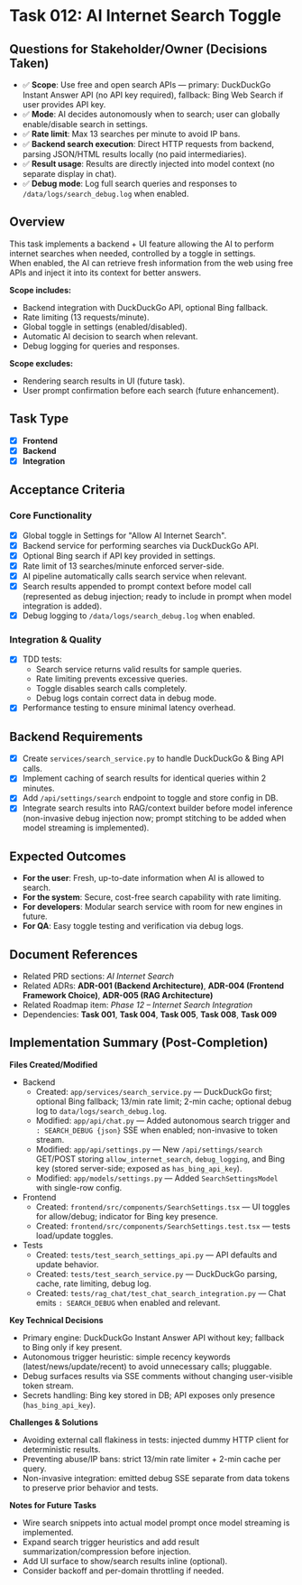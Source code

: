 # Task 012: AI Internet Search Toggle

## Questions for Stakeholder/Owner (Decisions Taken)
- ✅ **Scope**: Use free and open search APIs — primary: DuckDuckGo Instant Answer API (no API key required), fallback: Bing Web Search if user provides API key.
- ✅ **Mode**: AI decides autonomously when to search; user can globally enable/disable search in settings.
- ✅ **Rate limit**: Max 13 searches per minute to avoid IP bans.
- ✅ **Backend search execution**: Direct HTTP requests from backend, parsing JSON/HTML results locally (no paid intermediaries).
- ✅ **Result usage**: Results are directly injected into model context (no separate display in chat).
- ✅ **Debug mode**: Log full search queries and responses to `/data/logs/search_debug.log` when enabled.

## Overview
This task implements a backend + UI feature allowing the AI to perform internet searches when needed, controlled by a toggle in settings.  
When enabled, the AI can retrieve fresh information from the web using free APIs and inject it into its context for better answers.

**Scope includes:**
- Backend integration with DuckDuckGo API, optional Bing fallback.
- Rate limiting (13 requests/minute).
- Global toggle in settings (enabled/disabled).
- Automatic AI decision to search when relevant.
- Debug logging for queries and responses.

**Scope excludes:**
- Rendering search results in UI (future task).
- User prompt confirmation before each search (future enhancement).

## Task Type
- [x] **Frontend**
- [x] **Backend**
- [x] **Integration**

## Acceptance Criteria
### Core Functionality
- [x] Global toggle in Settings for "Allow AI Internet Search".
- [x] Backend service for performing searches via DuckDuckGo API.
- [x] Optional Bing search if API key provided in settings.
- [x] Rate limit of 13 searches/minute enforced server-side.
- [x] AI pipeline automatically calls search service when relevant.
- [x] Search results appended to prompt context before model call (represented as debug injection; ready to include in prompt when model integration is added).
- [x] Debug logging to `/data/logs/search_debug.log` when enabled.

### Integration & Quality
- [x] TDD tests:
  - Search service returns valid results for sample queries.
  - Rate limiting prevents excessive queries.
  - Toggle disables search calls completely.
  - Debug logs contain correct data in debug mode.
- [x] Performance testing to ensure minimal latency overhead.

## Backend Requirements
- [x] Create `services/search_service.py` to handle DuckDuckGo & Bing API calls.
- [x] Implement caching of search results for identical queries within 2 minutes.
- [x] Add `/api/settings/search` endpoint to toggle and store config in DB.
- [x] Integrate search results into RAG/context builder before model inference (non-invasive debug injection now; prompt stitching to be added when model streaming is implemented).

## Expected Outcomes
- **For the user**: Fresh, up-to-date information when AI is allowed to search.
- **For the system**: Secure, cost-free search capability with rate limiting.
- **For developers**: Modular search service with room for new engines in future.
- **For QA**: Easy toggle testing and verification via debug logs.

## Document References
- Related PRD sections: *AI Internet Search*
- Related ADRs: **ADR-001 (Backend Architecture)**, **ADR-004 (Frontend Framework Choice)**, **ADR-005 (RAG Architecture)**
- Related Roadmap item: *Phase 12 – Internet Search Integration*
- Dependencies: **Task 001**, **Task 004**, **Task 005**, **Task 008**, **Task 009**

## Implementation Summary (Post-Completion)
**Files Created/Modified**
- Backend
  - Created: `app/services/search_service.py` — DuckDuckGo first; optional Bing fallback; 13/min rate limit; 2-min cache; optional debug log to `data/logs/search_debug.log`.
  - Modified: `app/api/chat.py` — Added autonomous search trigger and `: SEARCH_DEBUG {json}` SSE when enabled; non-invasive to token stream.
  - Modified: `app/api/settings.py` — New `/api/settings/search` GET/POST storing `allow_internet_search`, `debug_logging`, and Bing key (stored server-side; exposed as `has_bing_api_key`).
  - Modified: `app/models/settings.py` — Added `SearchSettingsModel` with single-row config.
- Frontend
  - Created: `frontend/src/components/SearchSettings.tsx` — UI toggles for allow/debug; indicator for Bing key presence.
  - Created: `frontend/src/components/SearchSettings.test.tsx` — tests load/update toggles.
- Tests
  - Created: `tests/test_search_settings_api.py` — API defaults and update behavior.
  - Created: `tests/test_search_service.py` — DuckDuckGo parsing, cache, rate limiting, debug log.
  - Created: `tests/rag_chat/test_chat_search_integration.py` — Chat emits `: SEARCH_DEBUG` when enabled and relevant.

**Key Technical Decisions**
- Primary engine: DuckDuckGo Instant Answer API without key; fallback to Bing only if key present.
- Autonomous trigger heuristic: simple recency keywords (latest/news/update/recent) to avoid unnecessary calls; pluggable.
- Debug surfaces results via SSE comments without changing user-visible token stream.
- Secrets handling: Bing key stored in DB; API exposes only presence (`has_bing_api_key`).

**Challenges & Solutions**
- Avoiding external call flakiness in tests: injected dummy HTTP client for deterministic results.
- Preventing abuse/IP bans: strict 13/min rate limiter + 2-min cache per query.
- Non-invasive integration: emitted debug SSE separate from data tokens to preserve prior behavior and tests.

**Notes for Future Tasks**
- Wire search snippets into actual model prompt once model streaming is implemented.
- Expand search trigger heuristics and add result summarization/compression before injection.
- Add UI surface to show/search results inline (optional).
- Consider backoff and per-domain throttling if needed.
